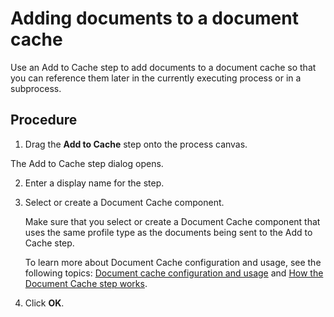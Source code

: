 # Adding documents to a document cache

<head>
  <meta name="guidename" content="Integration"/>
  <meta name="context" content="GUID-5ab8f4e7-c9b8-4a4a-90ff-b8b9e6ac0b80"/>
</head>


Use an Add to Cache step to add documents to a document cache so that you can reference them later in the currently executing process or in a subprocess.

## Procedure

1.  Drag the **Add to Cache** step onto the process canvas.

The Add to Cache step dialog opens.

2.  Enter a display name for the step.

3.  Select or create a Document Cache component.

    Make sure that you select or create a Document Cache component that uses the same profile type as the documents being sent to the Add to Cache step.

    To learn more about Document Cache configuration and usage, see the following topics: [Document cache configuration and usage](r-atm-Document_cache_configuration_and_usage_5d1dd62f-8c06-4aa8-b47f-d0bc49b9e923.md) and [How the Document Cache step works](https://community.boomi.com/s/article/how-the-document-cache-shape-works).

4.  Click **OK**.